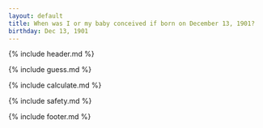 ```yaml
---
layout: default
title: When was I or my baby conceived if born on December 13, 1901?
birthday: Dec 13, 1901
---
```


{% include header.md %}

{% include guess.md %}

{% include calculate.md %}

{% include safety.md %}

{% include footer.md %}



